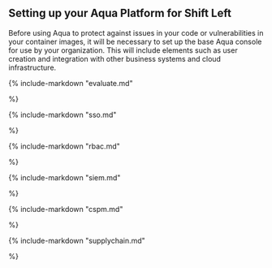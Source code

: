 ## Setting up your Aqua Platform for Shift Left

Before using Aqua to protect against issues in your code or vulnerabilities in your container images, it will be necessary to set up the base Aqua console for use by your organization. This will include elements such as user creation and integration with other business systems and cloud infrastructure. 

<!--- Evaluate Your Environment --->

{%
   include-markdown "evaluate.md"

%}

<!-- Single Sign on --->

{%
   include-markdown "sso.md"

%}

<!-- RBAC--->

{%
   include-markdown "rbac.md"

%}

<!-- SIEM--->

{%
   include-markdown "siem.md"

%}

<!-- CSPM--->

{%
   include-markdown "cspm.md"

%}

<!-- Supply Chain--->

{%
   include-markdown "supplychain.md"

%}
